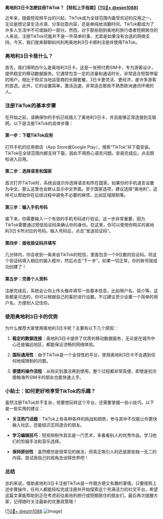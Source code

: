 **奥地利3日卡怎麽註冊TikTok？【轻松上手指南】[[TG💪+ @esim1088](https://t.me/s/esim1088)]**

近年来，随着短视频平台的兴起，TikTok成为全球范围内备受欢迎的应用之一。无论是想记录生活点滴、分享创意内容，还是单纯地消磨时间，TikTok都成为了许多人生活中不可或缺的一部分。然而，对于那些刚到奥地利旅行或者短期居住的人来说，注册TikTok可能并不是一件简单的事，尤其是如果没有合适的网络支持。今天，我们就来聊聊如何利用奥地利3日卡顺利注册并使用TikTok。

### 奥地利3日卡是什么？

首先，我们得明白什么是奥地利3日卡。这是一张预付费SIM卡，专为游客设计，提供稳定的移动数据服务。它通常包含一定的流量和通话时长，非常适合短暂停留的用户。相比于购买当地运营商的长期套餐，3日卡更灵活、更经济，是许多游客的首选。此外，它的设置简单，激活迅速，非常适合那些不熟悉欧洲通讯环境的人。

### 注册TikTok的基本步骤

在开始之前，请确保你的手机已经插入了奥地利3日卡，并且能够正常连接到互联网。以下是注册TikTok的具体步骤：

#### 第一步：下载TikTok应用

打开手机的应用商店（App Store或Google Play），搜索“TikTok”并下载安装。TikTok在全球范围内都支持下载，因此不用担心语言问题。安装完成后，点击图标进入应用。

#### 第二步：选择语言和国家

首次打开TikTok时，系统会提示你选择语言和所在国家。如果你的手机语言设置为中文，那么这里也会默认显示中文界面。至于国家选项，建议选择“奥地利”。这样可以帮助你在后续过程中避免不必要的麻烦，比如区域限制等。

#### 第三步：输入手机号码

接下来，你需要输入一个有效的手机号码进行验证。这一步非常重要，因为TikTok需要通过短信验证码来确认你的身份。在这里，你可以使用你购买的奥地利3日卡所对应的号码。输入号码后，点击“发送验证码”。

#### 第四步：接收验证码并填写

几分钟内，你会收到一条来自TikTok的短信，里面包含一个6位数的验证码。将这个验证码填入相应的输入框中，然后点击“下一步”。如果一切正常，你的账号就成功创建了！

#### 第五步：完善个人资料

注册完成后，系统会让你上传头像并填写一些基本信息，比如用户名、简介等。这些都是可选的，你可以根据自己的喜好进行设置。不过建议至少设置一个简单的用户名，方便别人记住你。

### 使用奥地利3日卡的优势

为什么推荐大家使用奥地利3日卡呢？主要有以下几个原因：

1. **稳定的数据连接**：奥地利3日卡提供了优质的移动数据服务，无论是在城市中心还是偏远地区，都能保证流畅的网络体验。
   
2. **国际通用性**：由于TikTok是一个全球性的平台，使用奥地利3日卡不会遇到任何地域限制的问题。

3. **便捷的操作流程**：从购买到激活再到使用，整个过程都非常简便，即使是初次接触海外SIM卡的朋友也能快速上手。

### 小贴士：如何更好地享受TikTok的乐趣？

虽然注册TikTok并不复杂，但要想玩转这个平台，还需要掌握一些小技巧。以下是一些实用的建议：

- **关注热门话题**：TikTok上有各种各样的挑战和趋势，参与其中不仅能让你更快融入社区，还能结识志同道合的朋友。
  
- **学习编辑技巧**：短视频制作其实是一门艺术，多看看别人的优秀作品，学习他们的剪辑手法和音乐选择。

- **保持原创性**：虽然模仿是很常见的做法，但真正吸引人的还是那些独一无二的内容。尝试用自己的视角去诠释世界吧！

### 总结

总的来说，借助奥地利3日卡注册TikTok是一件既方便又有趣的事情。只要按照上述步骤操作，任何人都能轻松完成注册并开始探索这个充满活力的社交平台。希望这篇文章能帮助到正在考虑前往奥地利旅行或短期居住的朋友们。最后再次提醒大家，记得随时关注最新的优惠政策哦！

[[TG💪+ @esim1088](https://t.me/s/esim1088) ![Image](https://i.postimg.cc/4NQfJmqS/Snipaste-2025-05-13-00-14-12.png)]